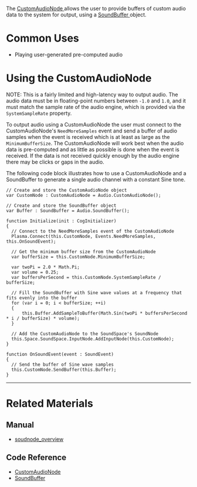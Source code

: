 The [ CustomAudioNode ](https://github.com/PlasmaEngine/PlasmaDocs/blob/master/code_reference/class_reference/customaudionode.markdown) allows the user to provide buffers of custom audio data to the system for output, using a [ SoundBuffer ](https://github.com/PlasmaEngine/PlasmaDocs/blob/master/code_reference/class_reference/soundbuffer.markdown) object. 

 # Common Uses

- Playing user-generated pre-computed audio

 # Using the CustomAudioNode

NOTE: This is a fairly limited and high-latency way to output audio. The audio data must be in floating-point numbers between `-1.0` and `1.0`, and it must match the sample rate of the audio engine, which is provided via the `SystemSampleRate` property.

To output audio using a CustomAudioNode the user must connect to the CustomAudioNode's `NeedMoreSamples` event and send a buffer of audio samples when the event is received which is at least as large as the `MinimumBufferSize`. The CustomAudioNode will work best when the audio data is pre-computed and as little as possible is done when the event is received. If the data is not received quickly enough by the audio engine there may be clicks or gaps in the audio. 

The following code block illustrates how to use a CustomAudioNode and a SoundBuffer to generate a single audio channel with a constant Sine tone.
```lang=csharp
// Create and store the CustomAudioNode object
var CustomNode : CustomAudioNode = Audio.CustomAudioNode();

// Create and store the SoundBuffer object
var Buffer : SoundBuffer = Audio.SoundBuffer();

function Initialize(init : CogInitializer)
{
  // Connect to the NeedMoreSamples event of the CustomAudioNode
  Plasma.Connect(this.CustomNode, Events.NeedMoreSamples, this.OnSoundEvent);
  
  // Get the minimum buffer size from the CustomAudioNode
  var bufferSize = this.CustomNode.MinimumBufferSize;
  
  var twoPi = 2.0 * Math.Pi;
  var volume = 0.25;
  var buffersPerSecond = this.CustomNode.SystemSampleRate / bufferSize;
  
  // Fill the SoundBuffer with Sine wave values at a frequency that fits evenly into the buffer
  for (var i = 0; i < bufferSize; ++i)
  {
      this.Buffer.AddSampleToBuffer(Math.Sin(twoPi * buffersPerSecond * i / bufferSize) * volume);
  }
  
  // Add the CustomAudioNode to the SoundSpace's SoundNode
  this.Space.SoundSpace.InputNode.AddInputNode(this.CustomNode);
}

function OnSoundEvent(event : SoundEvent)
{
  // Send the buffer of Sine wave samples
  this.CustomNode.SendBuffer(this.Buffer);
}
```

---
 # Related Materials
 ## Manual
- [soudnode_overview](https://plasmaengine.github.io/PlasmaDocs/Manual/plasmamanual/audio/soundnode/soudnode_overview.markdown)

 ## Code Reference
- [ CustomAudioNode ](https://github.com/PlasmaEngine/PlasmaDocs/blob/master/code_reference/class_reference/customaudionode.markdown)
- [ SoundBuffer ](https://github.com/PlasmaEngine/PlasmaDocs/blob/master/code_reference/class_reference/soundbuffer.markdown) 

 